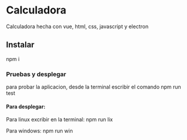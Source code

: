 # Calculadora

Calculadora hecha con vue, html, css, javascript y electron

## Instalar

npm i

### Pruebas y desplegar

para probar la aplicacion, desde la terminal escribir el comando
npm run test

#### Para desplegar:

Para linux excribir en la terminal:
npm run lix

Para windows:
npm run win
